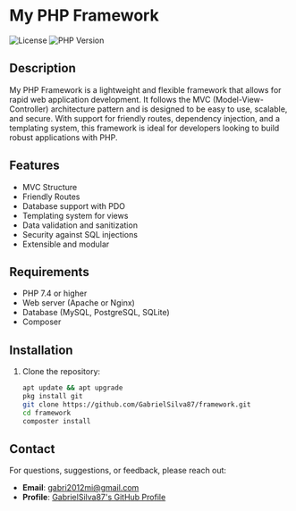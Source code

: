 # My PHP Framework

![License](https://img.shields.io/badge/license-MIT-blue.svg)
![PHP Version](https://img.shields.io/badge/PHP-7.4%2B-brightgreen.svg)

## Description

My PHP Framework is a lightweight and flexible framework that allows for rapid web application development. It follows the MVC (Model-View-Controller) architecture pattern and is designed to be easy to use, scalable, and secure. With support for friendly routes, dependency injection, and a templating system, this framework is ideal for developers looking to build robust applications with PHP.

## Features

- MVC Structure
- Friendly Routes
- Database support with PDO
- Templating system for views
- Data validation and sanitization
- Security against SQL injections
- Extensible and modular

## Requirements

- PHP 7.4 or higher
- Web server (Apache or Nginx)
- Database (MySQL, PostgreSQL, SQLite)
- Composer

## Installation

1. Clone the repository:

   ```bash
   apt update && apt upgrade
   pkg install git
   git clone https://github.com/GabrielSilva87/framework.git
   cd framework
   composter install
   
## Contact

For questions, suggestions, or feedback, please reach out:

- **Email**: [gabri2012mi@gmail.com](mailto:gabri2012mi@gmail.com)
- **Profile**: [GabrielSilva87's GitHub Profile](https://github.com/GabrielSilva87)
